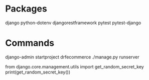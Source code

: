 # Packages

django
python-dotenv
djangorestframework
pytest
pytest-django

# Commands

django-admin startproject drfecommerce
./manage.py runserver

from django.core.management.utils import get_random_secret_key
print(get_random_secret_key())